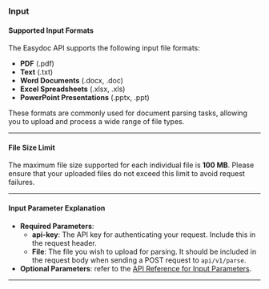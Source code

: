 ### Input

#### Supported Input Formats

The Easydoc API supports the following input file formats:

- **PDF** (.pdf)
- **Text** (.txt)
- **Word Documents** (.docx, .doc)
- **Excel Spreadsheets** (.xlsx, .xls)
- **PowerPoint Presentations** (.pptx, .ppt)

These formats are commonly used for document parsing tasks, allowing you to upload and process a wide range of file types.

---

#### File Size Limit

The maximum file size supported for each individual file is **100 MB**. Please ensure that your uploaded files do not exceed this limit to avoid request failures.

---

#### Input Parameter Explanation
  
- **Required Parameters**:
  - **api-key**: The API key for authenticating your request. Include this in the request header.
  - **File**: The file you wish to upload for parsing. It should be included in the request body when sending a POST request to `api/v1/parse`.
- **Optional Parameters**:
  refer to the [API Reference for Input Parameters](https://platform.easydoc.sh/api-reference/input-parameters).

---

